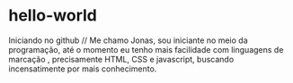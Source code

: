 # hello-world
Iniciando no github
// Me chamo Jonas, sou iniciante no meio da programação, até o momento eu tenho mais facilidade com linguagens de marcação , precisamente HTML, CSS e javascript, buscando incensatimente por mais conhecimento.
